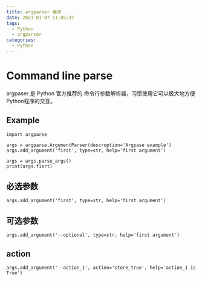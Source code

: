 ```yaml
---
title: argparser 模块
date: 2021-01-07 11:05:37
tags:
  - Python
  - argparser
categories:
  - Python
---
```


# Command line parse
argpaser 是 Python 官方推荐的 命令行参数解析器，习惯使用它可以极大地方便 Python程序的交互。
<!-- more -->

## Example
```
import argparse

args = argparse.ArgumentParser(descroption='Argpase example')
args.add_argument('first', type=str, help='first argument')

args = args.parse_args()
print(args.fisrt)
```

## 必选参数
```
args.add_argument('first', type=str, help='first argument')
```

## 可选参数
```
args.add_argument('--optional', type=str, help='first argument')
```

## action
```
args.add_argument('--action_1', action='store_true', help='action_1 is True')
```